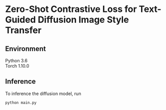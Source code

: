 # Zero-Shot  Contrastive Loss for Text-Guided Diffusion  Image Style Transfer

## Environment
Python 3.6 \
Torch 1.10.0

## Inference
To inference the diffusion model, run
```
python main.py 
```
